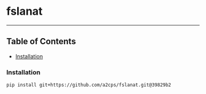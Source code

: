 # fslanat

-----

## Table of Contents

- [Installation](#installation)

### Installation

```console
pip install git+https://github.com/a2cps/fslanat.git@39829b2
```
